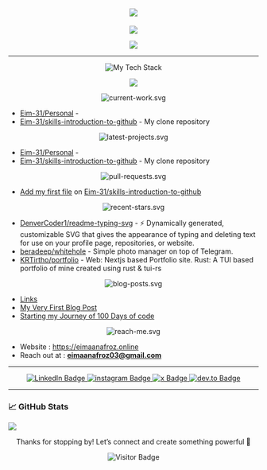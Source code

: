 <h1 align="center">
    <img src="https://readme-typing-svg.herokuapp.com/?font=Righteous&size=50&center=true&vCenter=true&width=1500&height=75&duration=5000&pause=500&color=C9B3D1&lines=Welcome+to+my+digital+playground!+👋;I'm+Eimaan+Afroz,+code+enthusiast+and+open-source+advocate!;Let's+dive+into+my+world+of+bits+and+bytes!" />
</h1>

<p align="center">
  <img src="https://img.shields.io/badge/Frontend%20Developer%20%7C%20Full--Stack%20Learner%20%7C%20React%20%26%20React%20Native%20Explorer%20%7C%20Python%20Automation%20%26%20AI%20Integration%20Enthusiast-C9B3D1?style=for-the-badge&labelColor=000000&fontWeight=bold" />
</p>



<p align="center"><img src="https://raw.githubusercontent.com/Eim-31/Eim-31/main/eimaan-github.png" /></p> 

---

<p align="center">
  <img src="https://raw.githubusercontent.com/Eim-31/Eim-31/main/assets/my-tech-stack.svg" alt="My Tech Stack" />
</p>


<p align="center">
  <a href="https://skillicons.dev">
    <img src="https://skillicons.dev/icons?i=html,css,tailwind,js,ts,react,nextjs,nodejs,c,cpp,py,fastapi,firebase,cloudflare,git,github,vscode,arch,bash,obsidian&perline=10" />
  </a>
</p>







<p align="center">
  <img src="https://raw.githubusercontent.com/Eim-31/Eim-31/main/assets/current-work.svg" alt="current-work.svg" />
</p>

- [Eim-31/Personal](https://github.com/Eim-31/Personal) - 
- [Eim-31/skills-introduction-to-github](https://github.com/Eim-31/skills-introduction-to-github) - My clone repository

<p align="center">
  <img src="https://raw.githubusercontent.com/Eim-31/Eim-31/main/assets/latest-projects.svg" alt="latest-projects.svg" />
</p>

- [Eim-31/Personal](https://github.com/Eim-31/Personal) - 
- [Eim-31/skills-introduction-to-github](https://github.com/Eim-31/skills-introduction-to-github) - My clone repository

<p align="center">
  <img src="https://raw.githubusercontent.com/Eim-31/Eim-31/main/assets/pull-requests.svg" alt="pull-requests.svg" />
</p>

- [Add my first file](https://github.com/Eim-31/skills-introduction-to-github/pull/2) on [Eim-31/skills-introduction-to-github](https://github.com/Eim-31/skills-introduction-to-github)

<p align="center">
  <img src="https://raw.githubusercontent.com/Eim-31/Eim-31/main/assets/recent-stars.svg" alt="recent-stars.svg" />
</p>

- [DenverCoder1/readme-typing-svg](https://github.com/DenverCoder1/readme-typing-svg) - ⚡ Dynamically generated, customizable SVG that gives the appearance of typing and deleting text for use on your profile page, repositories, or website.
- [beradeep/whitehole](https://github.com/beradeep/whitehole) - Simple photo manager on top of Telegram.
- [KRTirtho/portfolio](https://github.com/KRTirtho/portfolio) - Web: Nextjs based Portfolio site. Rust: A TUI based portfolio of mine created using rust &amp; tui-rs

<p align="center">
  <img src="https://raw.githubusercontent.com/Eim-31/Eim-31/main/assets/blog-posts.svg" alt="blog-posts.svg" />
</p>    

- [Links](https://eimaanafroz.online/links/)
- [My Very First Blog Post](https://eimaanafroz.online/posts/my-very-first-blog-post/)
- [Starting my Journey of 100 Days of code](https://eimaanafroz.online/posts/starting-my-journey-of-100-days-of-code/)

<p align="center">
  <img src="https://raw.githubusercontent.com/Eim-31/Eim-31/main/assets/reach-me.svg" alt="reach-me.svg" />
</p> 

  - Website      : <https://eimaanafroz.online>
  - Reach out at : **eimaanafroz03@gmail.com**

---


<div align="center">

  <a href="https://www.linkedin.com/in/eimaan-afroz/" target="_blank">
    <img src="https://img.shields.io/badge/LinkedIn-0A66C2?style=for-the-badge&logo=linkedin&logoColor=white" alt="LinkedIn Badge"/>
  </a>
  <a href="https://www.instagram.com/emiii.003/" target="_blank">
    <img src="https://img.shields.io/badge/Instagram-FF0069?style=for-the-badge&logo=instagram&logoColor=white" alt="instagram Badge"/>
  </a>
  <a href="https://x.com/Eimaan_afroz" target="_blank">
    <img src="https://img.shields.io/badge/x-000000?style=for-the-badge&logo=x&logoColor=white" alt="x Badge"/>
  </a>
  <a href="https://dev.to/eim31/" target="_blank">
    <img src="https://img.shields.io/badge/dev.to-0A0A0A?style=for-the-badge&logo=devdotto&logoColor=white" alt="dev.to Badge"/>
  </a>
</div>

---
### 📈 GitHub Stats

<p align="left"><img src="https://raw.githubusercontent.com/Eim-31/Eim-31/main/github-metrics.svg" /></p>
<p align="center">Thanks for stopping by! Let’s connect and create something powerful 🚀</p>

<p align="center">
  <img src="https://visitor-badge.laobi.icu/badge?page_id=Eim-31.Eim-31" alt="Visitor Badge"/>
</p>
